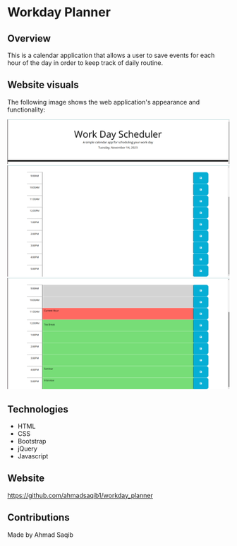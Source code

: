 # Workday Planner

## Overview

This is a calendar application that allows a user to save events for each hour of the
day in order to keep track of daily routine.

## Website visuals

The following image shows the web application's appearance and functionality:

![Current day  ](./demo/demo1.png)
![Timeblocks UI](./demo/demo2.png)
![Timeblocks functionality](./demo/demo3.png)

## Technologies

- HTML
- CSS
- Bootstrap
- jQuery
- Javascript

## Website

https://github.com/ahmadsaqib1/workday_planner

## Contributions

Made by Ahmad Saqib

